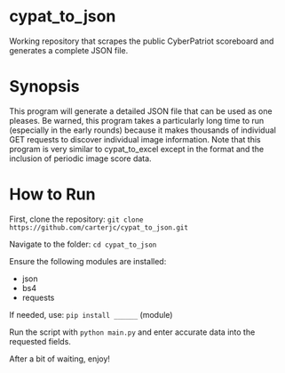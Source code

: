 # cypat_to_json
Working repository that scrapes the public CyberPatriot scoreboard and generates a complete JSON file.

# Synopsis
This program will generate a detailed JSON file that can be used as one pleases. Be warned, this program takes a particularly long time to run (especially in the early rounds) because it makes thousands of individual GET requests to discover individual image information.
Note that this program is very similar to cypat_to_excel except in the format and the inclusion of periodic image score data.

# How to Run
First, clone the repository:
`git clone https://github.com/carterjc/cypat_to_json.git`

Navigate to the folder:
`cd cypat_to_json`

Ensure the following modules are installed:
- json
- bs4
- requests

If needed, use: `pip install ______` (module)

Run the script with `python main.py` and enter accurate data into the requested fields.

After a bit of waiting, enjoy!
